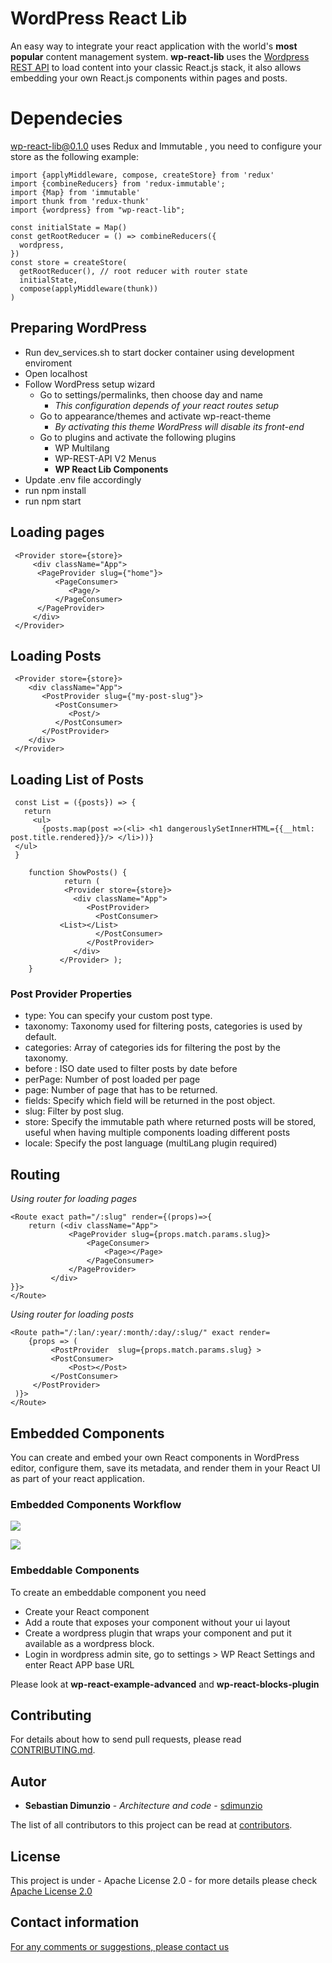 
# WordPress React Lib
An easy way to integrate your react application with the world's **most popular** content management system. **wp-react-lib** uses the [Wordpress REST API](https://developer.wordpress.org/rest-api/) to load content into your classic React.js stack, it also allows embedding your own React.js components within pages and posts.

# Dependecies

wp-react-lib@0.1.0 uses  Redux and Immutable , you need to configure your  store as the following example:

    import {applyMiddleware, compose, createStore} from 'redux'  
    import {combineReducers} from 'redux-immutable';  
    import {Map} from 'immutable'  
    import thunk from 'redux-thunk'  
    import {wordpress} from "wp-react-lib";
    
    const initialState = Map()  
    const getRootReducer = () => combineReducers({  
      wordpress,  
    })  
    const store = createStore(  
      getRootReducer(), // root reducer with router state      
      initialState,  
      compose(applyMiddleware(thunk))  
    )
    


## Preparing WordPress

- Run dev_services.sh to start docker container using development enviroment
- Open localhost
- Follow WordPress setup wizard
  - Go to settings/permalinks, then choose day and name
    - *This configuration depends of your react routes setup*
  - Go to appearance/themes and activate wp-react-theme
    - *By activating this theme WordPress will disable its front-end*
  - Go to plugins and activate the following plugins
    - WP Multilang
    - WP-REST-API V2 Menus
    - **WP React Lib Components**
- Update .env file accordingly
- run npm install
- run npm start

## Loading pages

     <Provider store={store}>  
	     <div className="App">  
		  <PageProvider slug={"home"}>  
			  <PageConsumer> 
				 <Page/> 
			  </PageConsumer> 
		  </PageProvider> 
	     </div>
     </Provider>



## Loading Posts

     <Provider store={store}>        
        <div className="App">    
           <PostProvider slug={"my-post-slug"}>    
              <PostConsumer>   
                 <Post/>   
              </PostConsumer>   
           </PostProvider>   
        </div>  
     </Provider>  

## Loading List of Posts

     const List = ({posts}) => {        
       return 
         <ul>  
           {posts.map(post =>(<li> <h1 dangerouslySetInnerHTML={{__html: post.title.rendered}}/> </li>))} 
	 </ul>
     }    
             
        function ShowPosts() {    
                return (    
                <Provider store={store}>    
                  <div className="App">    
                     <PostProvider>    
                       <PostConsumer> 
			   <List></List>   
                       </PostConsumer>   
                     </PostProvider>   
                  </div>   
               </Provider> );    
    	}  
    
### Post Provider Properties

- type: You can specify your custom post type.
- taxonomy: Taxonomy used for filtering posts, categories is used by default.
- categories: Array of  categories ids for filtering the post by the taxonomy.
- before : ISO date used to filter posts by date before
- perPage: Number of post loaded per page
- page: Number of page that has to be returned.
- fields: Specify which field will be returned in the post object.
- slug: Filter by post slug.
- store: Specify the immutable path where returned posts will be stored, useful when having multiple  components loading different posts
- locale: Specify the post language (multiLang plugin required)



## Routing

*Using router for loading pages*

    <Route exact path="/:slug" render={(props)=>{  
        return (<div className="App">  
			     <PageProvider slug={props.match.params.slug}>  
				     <PageConsumer> 
					     <Page></Page> 
				     </PageConsumer> 
			     </PageProvider> 
		     </div>
	}}>  
    </Route>

*Using router for loading posts*

    <Route path="/:lan/:year/:month/:day/:slug/" exact render=
        {props => (  
             <PostProvider  slug={props.match.params.slug} >  
		     <PostConsumer> 
			     <Post></Post> 
		     </PostConsumer> 
	     </PostProvider> 
	 )}>  
    </Route>


## Embedded Components

You can  create and embed your own React components in WordPress editor, configure them, save its metadata, and render them in your React UI as part of your react application.

### Embedded Components Workflow

![](docs/flow1.png)

![](docs/flow2.png)  
### Embeddable Components
To create an embeddable component you need
- Create your React component
- Add a route that exposes your component without your ui layout
- Create a wordpress plugin that wraps your component and put it available as a wordpress block.
- Login in wordpress admin site, go to settings > WP React Settings and enter React APP base URL

Please look at **wp-react-example-advanced** and **wp-react-blocks-plugin**

## Contributing

For details about how to send pull requests, please read [CONTRIBUTING.md](https://github.com/devgateway/wp-react-lib/blob/main/CONTRIBUTING.md).

## Autor

* **Sebastian Dimunzio** - *Architecture and code* - [sdimunzio](https://github.com/sdimunzio)

The list of all contributors to this project can be read at [contributors](https://github.com/devgateway/wp-react-lib/graphs/contributors). 

## License

This project is under - Apache License 2.0 - for more details please check [Apache License 2.0](https://www.apache.org/licenses/LICENSE-2.0)

## Contact information

[For any comments or suggestions, please contact us](mailto:info@developmentgateway.org "Development Gateway's Email")
